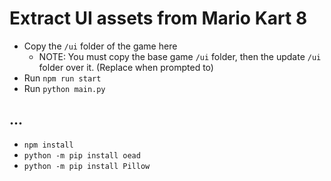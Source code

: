 # Extract UI assets from Mario Kart 8

- Copy the `/ui` folder of the game here
  - NOTE: You must copy the base game `/ui` folder, then the update `/ui` folder over it. (Replace when prompted to)
- Run `npm run start`
- Run `python main.py`

## ...

- `npm install`
- `python -m pip install oead`
- `python -m pip install Pillow`
